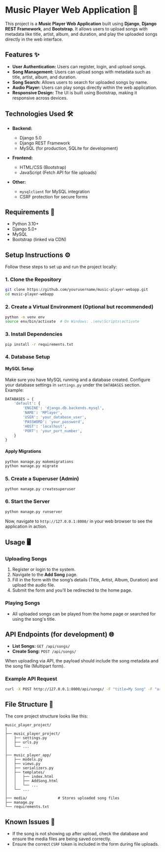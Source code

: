# Music Player Web Application 🎵

This project is a **Music Player Web Application** built using **Django**, **Django REST Framework**, and **Bootstrap**. It allows users to upload songs with metadata like title, artist, album, and duration, and play the uploaded songs directly in the web interface.

## Features ✨

- **User Authentication:** Users can register, login, and upload songs.
- **Song Management:** Users can upload songs with metadata such as title, artist, album, and duration.
- **Song Search:** Allows users to search for uploaded songs by name.
- **Audio Player:** Users can play songs directly within the web application.
- **Responsive Design:** The UI is built using Bootstrap, making it responsive across devices.

## Technologies Used 🛠️

- **Backend:**
  - Django 5.0
  - Django REST Framework
  - MySQL (for production, SQLite for development)
  
- **Frontend:**
  - HTML/CSS (Bootstrap)
  - JavaScript (Fetch API for file uploads)
  
- **Other:**
  - `mysqlclient` for MySQL integration
  - CSRF protection for secure forms

## Requirements 📝

- Python 3.10+
- Django 5.0+
- MySQL
- Bootstrap (linked via CDN)

## Setup Instructions ⚙️

Follow these steps to set up and run the project locally:

### 1. Clone the Repository

```bash
git clone https://github.com/yourusername/music-player-webapp.git
cd music-player-webapp
```

### 2. Create a Virtual Environment (Optional but recommended)

```bash
python -m venv env
source env/bin/activate  # On Windows: .\env\Scripts\activate
```

### 3. Install Dependencies

```bash
pip install -r requirements.txt
```

### 4. Database Setup

#### MySQL Setup

Make sure you have MySQL running and a database created. Configure your database settings in `settings.py` under the `DATABASES` section. Example:

```python
DATABASES = {
    'default': {
        'ENGINE': 'django.db.backends.mysql',
        'NAME': 'MPlayer',
        'USER': 'your_database_user',
        'PASSWORD': 'your_password',
        'HOST': 'localhost',
        'PORT': 'your_port_number',
    }
}
```

#### Apply Migrations

```bash
python manage.py makemigrations
python manage.py migrate
```

### 5. Create a Superuser (Admin)

```bash
python manage.py createsuperuser
```

### 6. Start the Server

```bash
python manage.py runserver
```

Now, navigate to `http://127.0.0.1:8000/` in your web browser to see the application in action.

## Usage 🖥️

### Uploading Songs

1. Register or login to the system.
2. Navigate to the **Add Song** page.
3. Fill in the form with the song’s details (Title, Artist, Album, Duration) and upload the audio file.
4. Submit the form and you'll be redirected to the home page.

### Playing Songs

- All uploaded songs can be played from the home page or searched for using the song's title.

## API Endpoints (for development) 🌐

- **List Songs:** `GET /api/songs/`
- **Create Song:** `POST /api/songs/`
  
When uploading via API, the payload should include the song metadata and the song file (Multipart form).

### Example API Request

```bash
curl -X POST http://127.0.0.1:8000/api/songs/ -F "title=My Song" -F "artist=My Artist" -F "album=My Album" -F "duration=00:03:45" -F "file=@/path/to/song.mp3"
```

## File Structure 📁

The core project structure looks like this:

```
music_player_project/
│
├── music_player_project/
│   ├── settings.py
│   ├── urls.py
│   └── ...
│
├── music_player_app/
│   ├── models.py
│   ├── views.py
│   ├── serializers.py
│   ├── templates/
│   │   ├── index.html
│   │   ├── AddSong.html
│   │   └── ...
│   └── ...
│
├── media/              # Stores uploaded song files
├── manage.py
└── requirements.txt
```

## Known Issues 🐛

- If the song is not showing up after upload, check the database and ensure the media files are being saved correctly.
- Ensure the correct `CSRF` token is included in the form during file uploads.
